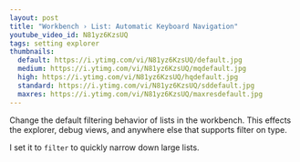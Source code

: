 ```yaml
---
layout: post
title: "Workbench › List: Automatic Keyboard Navigation"
youtube_video_id: N81yz6KzsUQ
tags: setting explorer
thumbnails:
  default: https://i.ytimg.com/vi/N81yz6KzsUQ/default.jpg
  medium: https://i.ytimg.com/vi/N81yz6KzsUQ/mqdefault.jpg
  high: https://i.ytimg.com/vi/N81yz6KzsUQ/hqdefault.jpg
  standard: https://i.ytimg.com/vi/N81yz6KzsUQ/sddefault.jpg
  maxres: https://i.ytimg.com/vi/N81yz6KzsUQ/maxresdefault.jpg
---
```


Change the default filtering behavior of lists in the workbench. This effects the explorer, debug views, and anywhere else that supports filter on type.

I set it to `filter` to quickly narrow down large lists.
